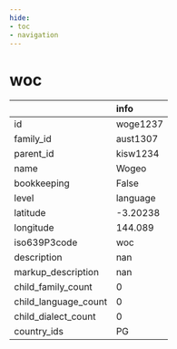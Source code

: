 ```yaml
---
hide:
- toc
- navigation
---
```

# woc
|                      | info     |
|:---------------------|:---------|
| id                   | woge1237 |
| family_id            | aust1307 |
| parent_id            | kisw1234 |
| name                 | Wogeo    |
| bookkeeping          | False    |
| level                | language |
| latitude             | -3.20238 |
| longitude            | 144.089  |
| iso639P3code         | woc      |
| description          | nan      |
| markup_description   | nan      |
| child_family_count   | 0        |
| child_language_count | 0        |
| child_dialect_count  | 0        |
| country_ids          | PG       |